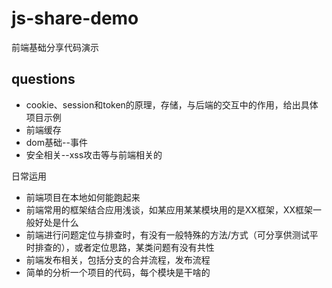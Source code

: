 # js-share-demo
前端基础分享代码演示


## questions
* cookie、session和token的原理，存储，与后端的交互中的作用，给出具体项目示例
* 前端缓存
* dom基础--事件
* 安全相关--xss攻击等与前端相关的


日常运用
* 前端项目在本地如何能跑起来
* 前端常用的框架结合应用浅谈，如某应用某某模块用的是XX框架，XX框架一般好处是什么
* 前端进行问题定位与排查时，有没有一般特殊的方法/方式（可分享供测试平时排查的），或者定位思路，某类问题有没有共性
* 前端发布相关，包括分支的合并流程，发布流程
* 简单的分析一个项目的代码，每个模块是干啥的